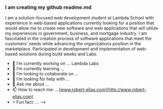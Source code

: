 ### I am creating my github readme.md

I am a solution-focused web development student at Lambda School with experience in web-based applications currently looking for a position that would allow me to create new software and web applications that will utilize my experiences in government, business, and mortgage industry. I am fascinated in the creation process of software applications that meet the customers’ needs while advancing the organizations position in the marketplace. Participated in development and implementation of web-based solutions during build weeks and Labs. 

- 🔭 I’m currently working on ... Lambda Labs 
- 🌱 I’m currently learning ...
- 👯 I’m looking to collaborate on ...
- 🤔 I’m looking for help with ...
- 💬 Ask me about ...
- 📫 How to reach me: ...[www.robert-elias.com](http://www.robert-elias.com)
- ⚡ Fun fact: ...
-->
